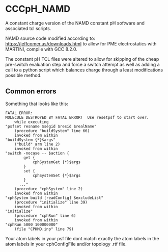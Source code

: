 # CCCpH_NAMD
A constant charge version of the NAMD constant pH software and associated tcl scripts.



NAMD source code modified according to: https://jeffcomer.us/downloads.html to allow for PME electrostatics with MARTINI, compile with GCC 8.2.0.



The constant pH TCL files were altered to allow for skipping of the cheap pre-switch evaluation step and force a switch attempt as well as adding a call to a python script which balances charge through a least modifications possible method.


## Common errors 

Something that looks like this:
```
FATAL ERROR: 
MOLECULE DESTROYED BY FATAL ERROR!  Use resetpsf to start over.
    while executing
"psfset resname $segid $resid $realName"
    (procedure "buildSystem" line 66)
    invoked from within
"buildSystem {*}$args"
    ("build" arm line 2)
    invoked from within
"switch -nocase -- $action {
        get {
            cphSystemGet {*}$args
        }
        set {
            cphSystemSet {*}$args
        }
      ..."
    (procedure "cphSystem" line 2)
    invoked from within
"cphSystem build [readConfig] $excludeList"
    (procedure "initialize" line 39)
    invoked from within
"initialize"
    (procedure "cphRun" line 6)
    invoked from within
"cphRun 5000 100000000"
    (file "CPHMD.inp" line 79)
```

Your atom labels in your psf file dont match exactly the atom labels in the atom labels in your cphConfigFile and/or topology .rtf file.
